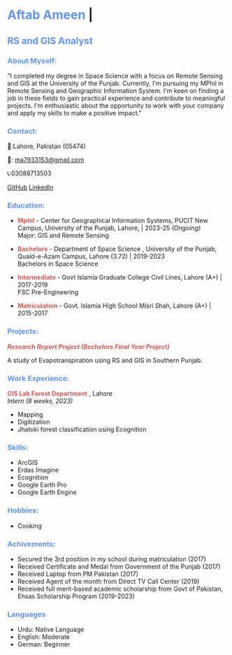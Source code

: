 # <span style="color: cornflowerblue;">Aftab Ameen</span> | 


## <span style="color: cornflowerblue;">RS and GIS Analyst</span> 


### <span style="color: cornflowerblue;">About Myself:</span> 

"I completed my degree in Space Science with a focus on Remote Sensing and GIS at the University of the Punjab. Currently, I'm pursuing my MPhil in Remote Sensing and Geographic Information System. I'm keen on finding a job in these fields to gain practical experience and contribute to meaningful projects. I'm enthusiastic about the opportunity to work with your company and apply my skills to make a positive impact."

### <span style="color: cornflowerblue;">Contact:</span> 

🏡:Lahore, Pakistan (05474) 

📧: ma7933153@gmail.com

📞:03088713503

[GitHub](https://github.com/AftabGits)
[LinkedIn](in/aftab-ameen-4b12b0241)

### <span style="color: cornflowerblue;">Education:</span> 


* <span style="color: indianred;">**Mphil**</span>  - Center for Geographical Information Systems, PUCIT New Campus, University of the Punjab, Lahore, | 2023-25 _(Ongoing)_  
Major: GIS and Remote Sensing

* <span style="color: indianred;">**Bachelors**</span>  - Department of Space Science , University of the Punjab, Quaid-e-Azam Campus, Lahore (3.72) | 2019-2023  
Bachelors in Space Science

* <span style="color: indianred;">**Intermediate**</span> - Govt Islamia Graduate College Civil Lines, Lahore (A+) | 2017-2019  
FSC Pre-Engineering

* <span style="color: indianred;">**Matriculation**</span>  - Govt. Islamia High School Misri Shah, Lahore (A+) | 2015-2017
   

### <span style="color: cornflowerblue;">Projects:</span> 
<span style="color: indianred;">_**Research Report Project (_Bechelors Final Year Project_)**_</span> 
 
  A study of Evapotranspiration using RS and GIS in Southern Punjab. 
  

### <span style="color: cornflowerblue;">Work Experience:</span> 


 <span style="color: indianred;">**GIS Lab Forest Department**</span> , Lahore  
_Intern (8 weeks, 2023)_  
* Mapping
* Digitization
* Jhatoki forest classification using Ecognition

### <span style="color: cornflowerblue;">Skills:</span> 

- ArcGIS
- Erdas Imagine
- Ecognition
- Google Earth Pro
- Google Earth Engine

### <span style="color: cornflowerblue;">Hobbies:</span> 

* Cooking

### <span style="color: cornflowerblue;">Achivements:</span> 

- Secured the 3rd position in my school during matriculation (2017)
- Received Certificate and Medal from Government of the Punjab (2017) 
- Received Laptop from PM Pakistan   (2017) 
- Received Agent of the month from Direct TV Call Center   (2019)
- Received full merit-based academic scholarship from Govt of Pakistan, Ehsas Scholarship Program   (2019-2023)

### <span style="color: cornflowerblue;">Languages</span> 

- Urdu: Native Language
- English: Moderate
- German: Beginner 
